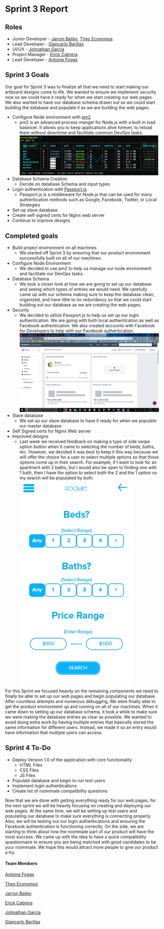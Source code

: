 # Sprint 3 Report

## Roles

- Junior Developer - [Jarron Bailey](https://github.com/jarronb), [Theo Economos](https://github.com/teconomo)
- Lead Developer - [Giancarlo Barillas](https://github.com/giancarlobarillas)
- UI/UX - [Johnathan Garcia](https://github.com/)
- Project Manager - [Erick Cabrera](https://github.com/ecabrera796)
- Lead Developer - [Antoine Foggs](https://github.com/AFoggs)

## Sprint 3 Goals

Our goal for Sprint 3 was to finalize all that we need to start making our artboard designs come to life. We wanted to ensure we implement security now so we could have it ready for when we start creating our web pages. We also wanted to have our database schema drawn out so we could start building the database and populate it as we are building the web pages.

- Configure Node environment with [pm2](http://pm2.keymetrics.io/)
  - pm2 is an advanced process manger for Node.js with a built in load balancer. It allows you to keep applications alive forever, to reload them without downtime and facilitate common DevOps tasks.  
    ![pm2 screenshot](../../images/sprint2/pm2.PNG)
- Database Schema Creation
  - Decide on database Schema and input types
- Login authentication with [Passport.js](http://www.passportjs.org/)
  - Passport.js is a middleware for Node.js that can be used for many authentication methods such as Google, Facebook, Twitter, or Local Strategies
- Set-up slave database
- Create self-signed certs for Nginx web server
- Continue to improve designs

## Completed goals

- Build project environment on all machines
  - We started off Sprint 3 by ensuring that our product environment successfully built on all of our machines.
- Configure Node Environment
  - We decided to use pm2 to help us manage our node environment and facilitate our DevOps tasks.
- Database Schema
  - We took a closer look at how we are going to set up our database and seeing which types of entries we would need. We carefully came up with our schema making sure to keep the database clean, organized, and have little to no redundancy so that we could start building out our database as we are creating the web pages.
- Security
  - We decided to utilize Passport.js to help us set up our login authentication. We are going with both local authentication as well as Facebook authentication. We also created accounts with Facebook for Developers to help with our Facebook authentication.
  ![Facebok for Developers](../../images/sprint3/fbdev.png)
- Slave database
  - We set up our slave database to have it ready for when we populate our master database.
- Self Signed certs for Nginx Web server
- Improved designs
  - Last week we received feedback on making a type of side swipe option button when it came to selecting the number of beds, baths, etc. However, we decided it was best to keep it this way because we will offer the choice for a user to select multiple options so that those options come up in their search. For example, if I want to look for an apartment with 2 baths, but I would also be open to finding one with 1 bath, then I have the option to select both the 2 and the 1 option so my search will be populated by both.
    ![Bed and Bath Filter](../../design-files/snippet-pictures/filter-bedbathprice.JPG)

For this Sprint we focused heavily on the remaining components we need to finally be able to set up our web pages and begin populating our database. After countless attempts and numerous debugging, We were finally able to get the product environment up and running on all of our machines. When it came down to setting up our database schema, it took a while to make sure we were making the database entries as clear as possible. We wanted to avoid doing extra work by having multiple entries that basically stored the same information for different users. Instead, we made it so an entry would have information that multiple users can access.

## Sprint 4 To-Do

- Deploy Version 1.0 of the application with core functionality
  - HTML Files
  - CSS Files
  - JS Files
- Populate database and begin to run test users
- Implement login authentications
- Create list of roommate compatibility questions

Now that we are done with getting everything ready for our web pages, for the next sprint we will be heavily focusing on creating and deploying our web pages. At the same time, we will be setting up test users and populating our database to make sure everything is connecting properly. Also, we will be testing out our login authentications and ensuring the Facebook authentication is functioning correctly. On the side, we are starting to think about how the roommate part of our product will have the most success. We came up with the idea to have a quick compatibility questionnaire to ensure you are being matched with good candidates to be your roommate. We hope this would attract more people to give our product a try.


#### Team Members

[Antoine Foggs](https://github.com/AFoggs)

[Theo Economos](https://github.com/teconomo)

[Jarron Bailey](https://github.com/jarronb)

[Erick Cabrera](https://github.com/ecabrera796)

[Johnathan Garcia](https://github.com/)

[Giancarlo Barillas](https://github.com/giancarlobarillas)
